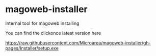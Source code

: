 # magoweb-installer
Internal tool for magoweb installing

You can find the clickonce latest version here

https://raw.githubusercontent.com/Microarea/magoweb-installer/gh-pages/Installer/setup.exe
